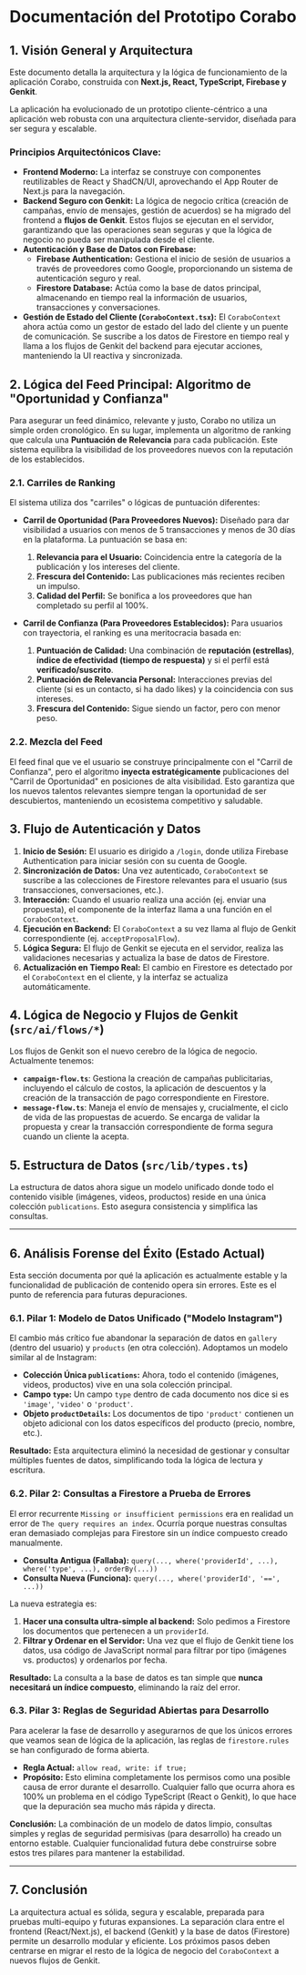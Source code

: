 # Documentación del Prototipo Corabo

## 1. Visión General y Arquitectura

Este documento detalla la arquitectura y la lógica de funcionamiento de la aplicación Corabo, construida con **Next.js, React, TypeScript, Firebase y Genkit**.

La aplicación ha evolucionado de un prototipo cliente-céntrico a una aplicación web robusta con una arquitectura cliente-servidor, diseñada para ser segura y escalable.

### Principios Arquitectónicos Clave:

-   **Frontend Moderno:** La interfaz se construye con componentes reutilizables de React y ShadCN/UI, aprovechando el App Router de Next.js para la navegación.
-   **Backend Seguro con Genkit:** La lógica de negocio crítica (creación de campañas, envío de mensajes, gestión de acuerdos) se ha migrado del frontend a **flujos de Genkit**. Estos flujos se ejecutan en el servidor, garantizando que las operaciones sean seguras y que la lógica de negocio no pueda ser manipulada desde el cliente.
-   **Autenticación y Base de Datos con Firebase:**
    -   **Firebase Authentication:** Gestiona el inicio de sesión de usuarios a través de proveedores como Google, proporcionando un sistema de autenticación seguro y real.
    -   **Firestore Database:** Actúa como la base de datos principal, almacenando en tiempo real la información de usuarios, transacciones y conversaciones.
-   **Gestión de Estado del Cliente (`CoraboContext.tsx`):** El `CoraboContext` ahora actúa como un gestor de estado del lado del cliente y un puente de comunicación. Se suscribe a los datos de Firestore en tiempo real y llama a los flujos de Genkit del backend para ejecutar acciones, manteniendo la UI reactiva y sincronizada.

## 2. Lógica del Feed Principal: Algoritmo de "Oportunidad y Confianza"

Para asegurar un feed dinámico, relevante y justo, Corabo no utiliza un simple orden cronológico. En su lugar, implementa un algoritmo de ranking que calcula una **Puntuación de Relevancia** para cada publicación. Este sistema equilibra la visibilidad de los proveedores nuevos con la reputación de los establecidos.

### 2.1. Carriles de Ranking

El sistema utiliza dos "carriles" o lógicas de puntuación diferentes:

-   **Carril de Oportunidad (Para Proveedores Nuevos):** Diseñado para dar visibilidad a usuarios con menos de 5 transacciones y menos de 30 días en la plataforma. La puntuación se basa en:
    1.  **Relevancia para el Usuario:** Coincidencia entre la categoría de la publicación y los intereses del cliente.
    2.  **Frescura del Contenido:** Las publicaciones más recientes reciben un impulso.
    3.  **Calidad del Perfil:** Se bonifica a los proveedores que han completado su perfil al 100%.

-   **Carril de Confianza (Para Proveedores Establecidos):** Para usuarios con trayectoria, el ranking es una meritocracia basada en:
    1.  **Puntuación de Calidad:** Una combinación de **reputación (estrellas)**, **índice de efectividad (tiempo de respuesta)** y si el perfil está **verificado/suscrito**.
    2.  **Puntuación de Relevancia Personal:** Interacciones previas del cliente (si es un contacto, si ha dado likes) y la coincidencia con sus intereses.
    3.  **Frescura del Contenido:** Sigue siendo un factor, pero con menor peso.

### 2.2. Mezcla del Feed

El feed final que ve el usuario se construye principalmente con el "Carril de Confianza", pero el algoritmo **inyecta estratégicamente** publicaciones del "Carril de Oportunidad" en posiciones de alta visibilidad. Esto garantiza que los nuevos talentos relevantes siempre tengan la oportunidad de ser descubiertos, manteniendo un ecosistema competitivo y saludable.

## 3. Flujo de Autenticación y Datos

1.  **Inicio de Sesión:** El usuario es dirigido a `/login`, donde utiliza Firebase Authentication para iniciar sesión con su cuenta de Google.
2.  **Sincronización de Datos:** Una vez autenticado, `CoraboContext` se suscribe a las colecciones de Firestore relevantes para el usuario (sus transacciones, conversaciones, etc.).
3.  **Interacción:** Cuando el usuario realiza una acción (ej. enviar una propuesta), el componente de la interfaz llama a una función en el `CoraboContext`.
4.  **Ejecución en Backend:** El `CoraboContext` a su vez llama al flujo de Genkit correspondiente (ej. `acceptProposalFlow`).
5.  **Lógica Segura:** El flujo de Genkit se ejecuta en el servidor, realiza las validaciones necesarias y actualiza la base de datos de Firestore.
6.  **Actualización en Tiempo Real:** El cambio en Firestore es detectado por el `CoraboContext` en el cliente, y la interfaz se actualiza automáticamente.

## 4. Lógica de Negocio y Flujos de Genkit (`src/ai/flows/*`)

Los flujos de Genkit son el nuevo cerebro de la lógica de negocio. Actualmente tenemos:

-   **`campaign-flow.ts`**: Gestiona la creación de campañas publicitarias, incluyendo el cálculo de costos, la aplicación de descuentos y la creación de la transacción de pago correspondiente en Firestore.
-   **`message-flow.ts`**: Maneja el envío de mensajes y, crucialmente, el ciclo de vida de las propuestas de acuerdo. Se encarga de validar la propuesta y crear la transacción correspondiente de forma segura cuando un cliente la acepta.

## 5. Estructura de Datos (`src/lib/types.ts`)

La estructura de datos ahora sigue un modelo unificado donde todo el contenido visible (imágenes, videos, productos) reside en una única colección `publications`. Esto asegura consistencia y simplifica las consultas.

---

## 6. Análisis Forense del Éxito (Estado Actual)

Esta sección documenta por qué la aplicación es actualmente estable y la funcionalidad de publicación de contenido opera sin errores. Este es el punto de referencia para futuras depuraciones.

### 6.1. Pilar 1: Modelo de Datos Unificado ("Modelo Instagram")

El cambio más crítico fue abandonar la separación de datos en `gallery` (dentro del usuario) y `products` (en otra colección). Adoptamos un modelo similar al de Instagram:

-   **Colección Única `publications`:** Ahora, todo el contenido (imágenes, videos, productos) vive en una sola colección principal.
-   **Campo `type`:** Un campo `type` dentro de cada documento nos dice si es `'image'`, `'video'` o `'product'`.
-   **Objeto `productDetails`:** Los documentos de tipo `'product'` contienen un objeto adicional con los datos específicos del producto (precio, nombre, etc.).

**Resultado:** Esta arquitectura eliminó la necesidad de gestionar y consultar múltiples fuentes de datos, simplificando toda la lógica de lectura y escritura.

### 6.2. Pilar 2: Consultas a Firestore a Prueba de Errores

El error recurrente `Missing or insufficient permissions` era en realidad un error de `The query requires an index`. Ocurría porque nuestras consultas eran demasiado complejas para Firestore sin un índice compuesto creado manualmente.

-   **Consulta Antigua (Fallaba):** `query(..., where('providerId', ...), where('type', ...), orderBy(...))`
-   **Consulta Nueva (Funciona):** `query(..., where('providerId', '==', ...))`

La nueva estrategia es:
1.  **Hacer una consulta ultra-simple al backend:** Solo pedimos a Firestore los documentos que pertenecen a un `providerId`.
2.  **Filtrar y Ordenar en el Servidor:** Una vez que el flujo de Genkit tiene los datos, usa código de JavaScript normal para filtrar por tipo (imágenes vs. productos) y ordenarlos por fecha.

**Resultado:** La consulta a la base de datos es tan simple que **nunca necesitará un índice compuesto**, eliminando la raíz del error.

### 6.3. Pilar 3: Reglas de Seguridad Abiertas para Desarrollo

Para acelerar la fase de desarrollo y asegurarnos de que los únicos errores que veamos sean de lógica de la aplicación, las reglas de `firestore.rules` se han configurado de forma abierta.

-   **Regla Actual:** `allow read, write: if true;`
-   **Propósito:** Esto elimina completamente los permisos como una posible causa de error durante el desarrollo. Cualquier fallo que ocurra ahora es 100% un problema en el código TypeScript (React o Genkit), lo que hace que la depuración sea mucho más rápida y directa.

**Conclusión:** La combinación de un modelo de datos limpio, consultas simples y reglas de seguridad permisivas (para desarrollo) ha creado un entorno estable. Cualquier funcionalidad futura debe construirse sobre estos tres pilares para mantener la estabilidad.

---
## 7. Conclusión

La arquitectura actual es sólida, segura y escalable, preparada para pruebas multi-equipo y futuras expansiones. La separación clara entre el frontend (React/Next.js), el backend (Genkit) y la base de datos (Firestore) permite un desarrollo modular y eficiente. Los próximos pasos deben centrarse en migrar el resto de la lógica de negocio del `CoraboContext` a nuevos flujos de Genkit.
